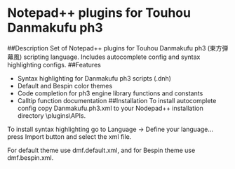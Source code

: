 # Notepad++ plugins for Touhou Danmakufu ph3
##Description
Set of Notepad++ plugins for Touhou Danmakufu ph3 (東方弾幕風) scripting language. Includes autocomplete config and syntax highlighting configs.
##Features
- Syntax highlighting for Danmakufu ph3 scripts (.dnh)
- Default and Bespin color themes
- Code completion for ph3 engine library functions and constants 
- Calltip function documentation
##Installation
To install autocomplete config copy Danmakufu.ph3.xml to your Nodepad++ installation directory \plugins\APIs.

To install syntax highlighting go to Language → Define your language... press Import button and select the xml file.

For default theme use dmf.default.xml, and for Bespin theme use dmf.bespin.xml.